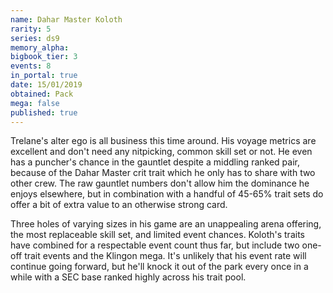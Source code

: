 ```yaml
---
name: Dahar Master Koloth
rarity: 5
series: ds9
memory_alpha:
bigbook_tier: 3
events: 8
in_portal: true
date: 15/01/2019
obtained: Pack
mega: false
published: true
---
```


Trelane's alter ego is all business this time around. His voyage metrics are excellent and don't need any nitpicking, common skill set or not. He even has a puncher's chance in the gauntlet despite a middling ranked pair, because of the Dahar Master crit trait which he only has to share with two other crew. The raw gauntlet numbers don't allow him the dominance he enjoys elsewhere, but in combination with a handful of 45-65% trait sets do offer a bit of extra value to an otherwise strong card.

Three holes of varying sizes in his game are an unappealing arena offering, the most replaceable skill set, and limited event chances. Koloth's traits have combined for a respectable event count thus far, but include two one-off trait events and the Klingon mega. It's unlikely that his event rate will continue going forward, but he'll knock it out of the park every once in a while with a SEC base ranked highly across his trait pool.

